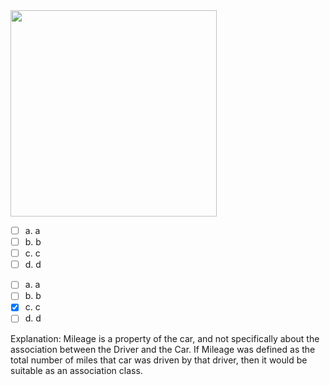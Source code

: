<panel header=":lock::key: Which one of these is the least suitable as an Association Class?">
<question>

<img src="{{baseUrl}}/oopImplementation/associationClasses/images/exerciseDiagram.png" height="330" />
<p/>

- [ ] a. a
- [ ] b. b
- [ ] c. c
- [ ] d. d

<div slot="answer">

- [ ] a. a
- [ ] b. b
- [x] c. c
- [ ] d. d

Explanation: Mileage is a property of the car, and not specifically about the association between the Driver and the Car. If Mileage was defined as the total number of miles that car was driven by that driver, then it would be suitable as an association class.

</div>
</question>
</panel>
